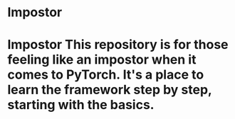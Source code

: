 # Impostor
# Impostor  This repository is for those feeling like an impostor when it comes to PyTorch. It's a place to learn the framework step by step, starting with the basics.

